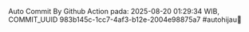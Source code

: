 Auto Commit By Github Action pada: 2025-08-20 01:29:34 WIB, COMMIT_UUID 983b145c-1cc7-4af3-b12e-2004e98875a7 #autohijau🗿
